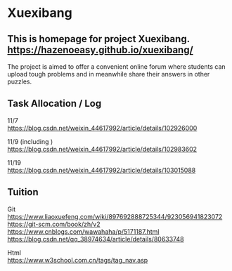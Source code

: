 # Xuexibang

## This is homepage for project Xuexibang. https://hazenoeasy.github.io/xuexibang/
The project is aimed to offer a convenient online forum 
where students can upload tough problems and 
in meanwhile share their answers in other puzzles. 

## Task Allocation / Log
11/7 <br>https://blog.csdn.net/weixin_44617992/article/details/102926000


11/9 (including )<br>https://blog.csdn.net/weixin_44617992/article/details/102983602


11/19<br>https://blog.csdn.net/weixin_44617992/article/details/103015088
## Tuition

Git <br>https://www.liaoxuefeng.com/wiki/897692888725344/923056941823072<br>
    https://git-scm.com/book/zh/v2<br>
    https://www.cnblogs.com/wawahaha/p/5171187.html<br>
    https://blog.csdn.net/qq_38974634/article/details/80633748<br>
    
    
    
Html <br>https://www.w3school.com.cn/tags/tag_nav.asp
